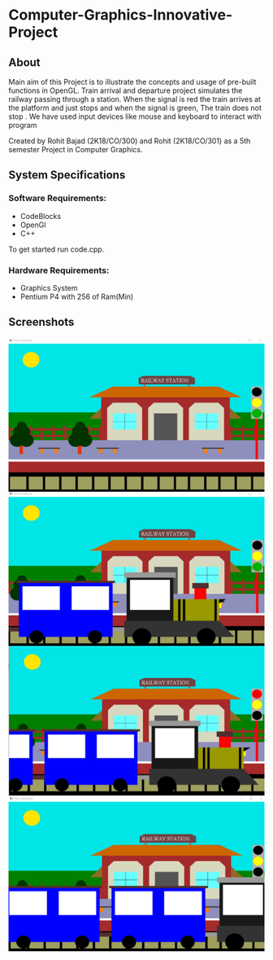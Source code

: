 # Computer-Graphics-Innovative-Project
## About
Main aim of this Project is to illustrate the concepts and usage of pre-built functions in OpenGL.
Train arrival and departure project simulates the railway passing through a station.
When the signal is red the train arrives at the platform and just stops and when the signal is green, The train does not stop .
We have used input devices like mouse and keyboard to interact with program       

Created by Rohit Bajad (2K18/CO/300) and Rohit (2K18/CO/301) as a 5th semester Project in Computer Graphics.

## System Specifications
### Software Requirements:
- CodeBlocks
- OpenGl
- C++

To get started run code.cpp.


### Hardware Requirements:
- Graphics System
- Pentium P4 with 256 of Ram(Min)

## Screenshots
<img src="ScreenShots/EmptyStation.png" alt="EmptyStation" align="left" width="700"  />
<img src="ScreenShots/TrainArriving.png" alt="TrainArriving" align="center" width="700"  />
<img src="ScreenShots/redLight.JPG" alt="redLight" align="left" width="700" />
<img src="ScreenShots/TrainCrossingStation.png" alt="TrainCrossingStation" align="left" width="700"/>



